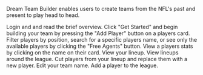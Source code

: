 Dream Team Builder enables users to create teams from the NFL's past and present to play head to head.

Login and and read the brief overview.
Click "Get Started" and begin building your team by pressing the "Add Player" button on a players card.
Filter players by position, search for a specific players name, or see only the available players by clicking the "Free Agents" button.
View a players stats by clicking on the name on their card.
View your lineup.
View lineups around the league.
Cut players from your lineup and replace them with a new player.
Edit your team name.
Add a player to the league.





